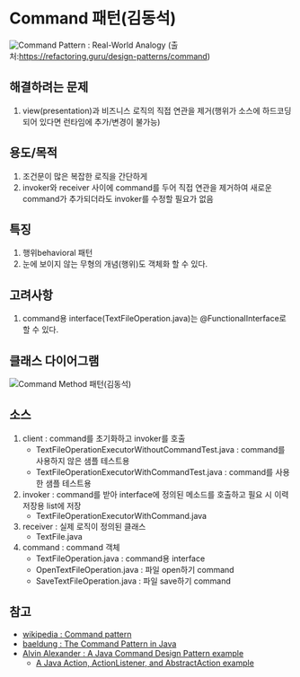 # Command 패턴(김동석)

![Command Pattern : Real-World Analogy](https://refactoring.guru/images/patterns/content/command/command-comic-1-2x.png?id=47b3c00b2cfbda7157a1 "Command Pattern : Real-World Analogy")
(출처:https://refactoring.guru/design-patterns/command)

## 해결하려는 문제
1. view(presentation)과 비즈니스 로직의 직접 연관을 제거(행위가 소스에 하드코딩되어 있다면 런타임에 추가/변경이 불가능)

## 용도/목적
1. 조건문이 많은 복잡한 로직을 간단하게
1. invoker와 receiver 사이에 command를 두어 직접 연관을 제거하여 새로운 command가 추가되더라도 invoker를 수정할 필요가 없음

## 특징
1. 행위behavioral 패턴
1. 눈에 보이지 않는 무형의 개념(행위)도 객체화 할 수 있다.

## 고려사항
1. command용 interface(TextFileOperation.java)는 @FunctionalInterface로 할 수 있다.

## 클래스 다이어그램

![Command Method 패턴(김동석)](https://www.plantuml.com/plantuml/png/bLFFIyCm63sRlo8CPErXxNs83Fp1BaDXWkUq-RP6cwGqNyU62WgxAOX7GJrxLF3YlpIx_y4uPzri7PfJykMzxxsyZxGCiXGp6TCjBILJd7O08ytfzEfnEdvn9g_dRzUt-VZU9IGI72Z814TKWWmWDSkb3vuX10N6KBGhzuc0SKXfX9YOfk_t1KPPu8LQ-a6S0JV7Glf7RC2smOY-scU8a2f3UbhR3SqVRlBnStvvDtcweEkS8JYraLrUf-DnNgVrThifPStQ3MDc33s08UuAQ-Y4h7Kn5QfFTGBASOkZOGEmnpD2XB8AFHP2mTfB86Kej5gWmn323EUKJn4BKvMK90jY4LRVEuKrd6_SLHfTQtELHkNzFpLA_9qPHgU7TaXV4oqbKLRxzeS_ApErCcxZrFEgO_eDNFbUGgf7qMXi5eyZrKakGSYVabYaB5XeWUBsHxq3 "Command Method 패턴(김동석)")

## 소스
1. client : command를 초기화하고 invoker를 호출
    * TextFileOperationExecutorWithoutCommandTest.java : command를 사용하지 않은 샘플 테스트용
    * TextFileOperationExecutorWithCommandTest.java : command를 사용한 샘플 테스트용
1. invoker : command를 받아 interface에 정의된 메소드를 호출하고 필요 시 이력 저장용 list에 저장
    * TextFileOperationExecutorWithCommand.java
1. receiver : 실제 로직이 정의된 클래스
    * TextFile.java
1. command : command 객체
    * TextFileOperation.java : command용 interface
    * OpenTextFileOperation.java : 파일 open하기 command
    * SaveTextFileOperation.java : 파일 save하기 command

## 참고

* [wikipedia : Command pattern](https://en.wikipedia.org/wiki/Command_pattern)
* [baeldung : The Command Pattern in Java](https://www.baeldung.com/java-command-pattern)
* [Alvin Alexander : A Java Command Design Pattern example](https://alvinalexander.com/java/java-command-design-pattern-in-java-examples/)
  + [A Java Action, ActionListener, and AbstractAction example](https://alvinalexander.com/java/java-action-abstractaction-actionlistener)